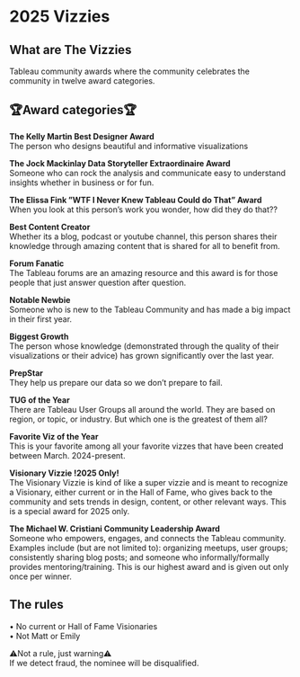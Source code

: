 # 2025 Vizzies #

## What are The Vizzies ##

Tableau community awards where the community celebrates the community in twelve award categories.

## 🏆Award categories🏆 ##

__The Kelly Martin Best Designer Award__ <br>
The person who designs beautiful and informative visualizations

__The Jock Mackinlay Data Storyteller Extraordinaire Award__ <br>
Someone who can rock the analysis and communicate easy to understand insights whether in business or for fun.

__The Elissa Fink ”WTF I Never Knew Tableau Could do That” Award__ <br>
When you look at this person’s work you wonder, how did they do that??

__Best Content Creator__ <br>
Whether its a blog, podcast or youtube channel, this person shares their knowledge through amazing content that is shared for all to benefit from.

__Forum Fanatic__ <br>
The Tableau forums are an amazing resource and this award is for those people that just answer question after question. 

__Notable Newbie__ <br>
Someone who is new to the Tableau Community and has made a big impact in their first year.

__Biggest Growth__ <br>
The person whose knowledge (demonstrated through the quality of their visualizations or their advice) has grown significantly over the last year.

__PrepStar__ <br>
They help us prepare our data so we don’t prepare to fail.

__TUG of the Year__ <br>
There are Tableau User Groups all around the world. They are based on region, or topic, or industry. But which one is the greatest of them all?

__Favorite Viz of the Year__ <br>
This is your favorite among all your favorite vizzes that have been created between March. 2024-present.

__Visionary Vizzie !2025 Only!__ <br>
The Visionary Vizzie is kind of like a super vizzie and is meant to recognize a Visionary, either current or in the Hall of Fame, who gives back to the community and sets trends in design, content, or other relevant ways.  This is a special award for 2025 only. 

__The Michael W. Cristiani Community Leadership Award__ <br>
Someone who empowers, engages, and connects the Tableau community. Examples include (but are not limited to): organizing meetups, user groups; consistently sharing blog posts; and someone who informally/formally provides mentoring/training. This is our highest award and is given out only once per winner. 


## The rules ##
• No current or Hall of Fame Visionaries <br>
• Not Matt or Emily

⚠️Not a rule, just warning⚠️ <br>
If we detect fraud, the nominee will be disqualified.
